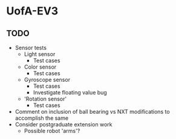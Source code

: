 UofA-EV3
========

TODO
--------
  * Sensor tests
    * Light sensor
      * Test cases 
    * Color sensor
      * Test cases
    * Gyroscope sensor
      * Test cases
      * Investigate floating value bug
    * 'Rotation sensor'
      * Test cases
  * Comment on inclusion of ball bearing vs NXT modifications to accomplish the same
  * Consider postgraduate extension work
    * Possible robot 'arms'?
  
